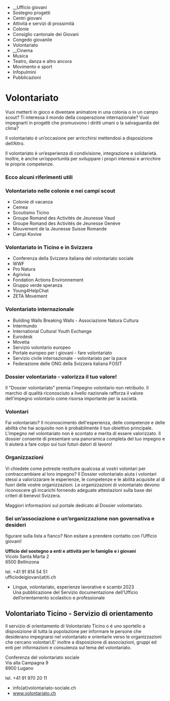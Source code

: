   * __Ufficio giovani
  * Sostegno progetti
  * Centri giovani
  * Attività e servizi di prossimità
  * Colonie
  * Consiglio cantonale dei Giovani
  * Congedo giovanile
  * Volontariato
  *  __Cinema
  * Musica
  * Teatro, danza e altro ancora
  * Movimento e sport
  * Infopulmini
  * Pubblicazioni

#  Volontariato

Vuoi metterti in gioco e diventare animatore in una colonia o in un campo
scout? Ti interessa il mondo della cooperazione internazionale? Vuoi
impegnarti in progetti che promuovono i diritti umani o la salvaguardia del
clima?

Il volontariato è un’occasione per arricchirsi mettendosi a disposizione
dell’Altro.

Il volontariato è un’esperienza di condivisione, integrazione e solidarietà.
Inoltre, è anche un’opportunità per sviluppare i propri interessi e arricchire
le proprie competenze.

###  Ecco alcuni riferimenti utili

### Volontariato nelle colonie e nei campi scout

  * Colonie di vacanza
  * Cemea
  * Scoutismo Ticino
  * Groupe Romand des Activités de Jeunesse Vaud
  * Groupe Romand des Activités de Jeunesse Genève
  * Mouvement de la Jeunesse Suisse Romande
  * Campi Kovive

### Volontariato in Ticino e in Svizzera

  * Conferenza della Svizzera italiana del volontariato sociale
  * WWF
  * Pro Natura
  * Agriviva
  * Fondation Actions Environnement
  * Gruppo verde speranza
  * Young4HelpChat
  * ZETA Movement

### Volontariato internazionale

  * Building Walls Breaking Walls - Associazione Natura Cultura
  * Intermundo
  * International Cultural Youth Exchange
  * Eurodesk
  * Movetia
  * Servizio volontario europeo
  * Portale europeo per i giovani - fare volontariato
  * Servizio civile internazionale - volontariato per la pace
  * Federazione delle ONG della Svizzera italiana FOSIT

###  Dossier volontariato - valorizza il tuo valore!

Il "Dossier volontariato" premia l'impegno volontario non retribuito. Il
marchio di qualità riconosciuto a livello nazionale rafforza il valore
dell'impegno volontario come risorsa importante per la società.

### Volontari

Fai volontariato? Il riconoscimento dell'esperienza, delle competenze e delle
abilità che hai acquisito non è probabilmente il tuo obiettivo principale.
L'impegno nel volontariato non è scontato e merita di essere valorizzato. Il
dossier consente di presentare una panoramica completa del tuo impegno e ti
aiuterà a fare colpo sui tuoi futuri datori di lavoro!

### Organizzazioni

Vi chiedete come potreste restituire qualcosa ai vostri volontari per
contraccambiare al loro impegno? Il Dossier volontariato aiuta i volontari
stessi a valorizzarare le esperienze, le competenze e le abilità acquisite al
di fuori delle vostre organizzazioni. Le organizzazioni di volontariato devono
riconoscere gli incarichi fornendo adeguate attestazioni sulla base dei
criteri di benevol Svizzera.

Maggiori informazioni sul portale dedicato al Dossier volontariato.

###  Sei un’associazione o un’organizzazione non governativa e desideri
figurare sulla lista a fianco? Non esitare a prendere contatto con l’Ufficio
giovani!

**Ufficio del sostegno a enti e attività per le famiglie e i giovani**  
Vicolo Santa Marta 2  
6500 Bellinzona

tel. +41 91 814 54 51  
ufficiodeigiovani(at)ti.ch

  * Lingue, volontariato, esperienze lavorative e scambi 2023  
Una pubblicazione del Servizio documentazione dell'Ufficio dell’orientamento
scolastico e professionale

##  Volontariato Ticino - Servizio di orientamento

Il servizio di orientamento di Volontariato Ticino o é uno sportello a
disposizione di tutta la popolazione per informare le persone che desiderano
impegnarsi nel volontariato e orientarle verso le organizzazioni che cercano
volontari.E' inoltre a disposizione di associazioni, gruppi ed enti per
informazioni e consulenza sul tema del volontariato.

Conferenza del volontariato sociale  
Via alla Campagna 9  
6900 Lugano

tel. +41 91 970 20 11

  * info(at)volontariato-sociale.ch
  * www.volontariato.ch

